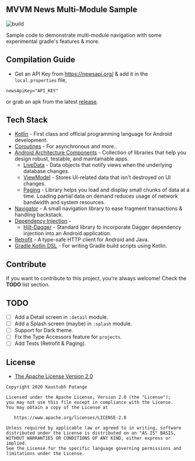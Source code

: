 ## MVVM News Multi-Module Sample

![build](https://github.com/KaustubhPatange/mvvm-multi-module-sample/workflows/build/badge.svg)

Sample code to demonstrate multi-module navigation with some experimental gradle's features & more.

## Compilation Guide

- Get an API Key from https://newsapi.org/ & add it in the `local.properties` file,

```
newsApiKey="API_KEY"
```

or grab an apk from the latest [release](https://github.com/KaustubhPatange/mvvm-multi-module-sample/releases/latest).

## Tech Stack

- [Kotlin](https://kotlinlang.org/) - First class and official programming language for Android development.
- [Coroutines](https://kotlinlang.org/docs/reference/coroutines-overview.html) - For asynchronous and more..
- [Android Architecture Components](https://developer.android.com/topic/libraries/architecture) - Collection of libraries that help you design robust, testable, and maintainable apps.
  - [LiveData](https://developer.android.com/topic/libraries/architecture/livedata) - Data objects that notify views when the underlying database changes.
  - [ViewModel](https://developer.android.com/topic/libraries/architecture/viewmodel) - Stores UI-related data that isn't destroyed on UI changes.
  - [Paging](https://developer.android.com/topic/libraries/architecture/paging) - Library helps you load and display small chunks of data at a time. Loading partial data on demand reduces usage of network bandwidth and system resources.
- [Navigator](https://github.com/KaustubhPatange/navigator) - A small navigation library to ease fragment transactions & handling backstack.
- [Dependency Injection](https://developer.android.com/training/dependency-injection) -
  - [Hilt-Dagger](https://dagger.dev/hilt/) - Standard library to incorporate Dagger dependency injection into an Android application.
- [Retrofit](https://square.github.io/retrofit/) - A type-safe HTTP client for Android and Java.
- [Gradle Kotlin DSL](https://docs.gradle.org/current/userguide/kotlin_dsl.html) - For writing Gradle build scripts using Kotlin.

## Contribute

If you want to contribute to this project, you're always welcome!
Check the **TODO** list section.

## TODO

- [ ] Add a Detail screen in `:detail` module.
- [ ] Add a Splash screen (maybe) in `:splash` module.
- [ ] Support for Dark theme.
- [ ] Fix the Type Accessors feature for `projects`.
- [ ] Add Tests (Retrofit & Paging).

## License

- [The Apache License Version 2.0](https://www.apache.org/licenses/LICENSE-2.0.txt)

```
Copyright 2020 Kaustubh Patange

Licensed under the Apache License, Version 2.0 (the "License");
you may not use this file except in compliance with the License.
You may obtain a copy of the License at

   https://www.apache.org/licenses/LICENSE-2.0

Unless required by applicable law or agreed to in writing, software
distributed under the License is distributed on an "AS IS" BASIS,
WITHOUT WARRANTIES OR CONDITIONS OF ANY KIND, either express or implied.
See the License for the specific language governing permissions and
limitations under the License.
```
